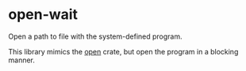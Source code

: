 # open-wait

Open a path to file with the system-defined program.

This library mimics the [open](https://github.com/Byron/open-rs) crate, but open the program in a blocking manner.
